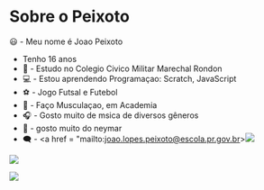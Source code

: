 # Sobre o Peixoto

 :smiley: - Meu nome é Joao Peixoto
- Tenho 16 anos
- :office: - Estudo no Colegio Civico Militar Marechal Rondon
-	:computer: - Estou aprendendo Programaçao: Scratch, JavaScript
- 	:soccer: - Jogo Futsal e Futebol
- :muscle: - Faço Musculaçao, em Academia 
- :headphones: - Gosto muito de msica de diversos gêneros
- :star_struck: - gosto muito do neymar
- :left_speech_bubble: - <a href = "mailto:joao.lopes.peixoto@escola.pr.gov.br><img src="https://img.shields.io/badge/Gmail-D14836?style=for-the-badge&logo=gmail&logoColor=white" target="_blank"></a>


![](https://img.shields.io/badge/Scratch-4D97FF?style=for-the-badge&logo=Scratch&logoColor=white)

![](https://img.shields.io/badge/JavaScript-323330?style=for-the-badge&logo=javascript&logoColor=F7DF1E)
